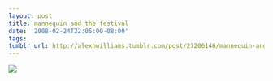 ```yaml
---
layout: post
title: mannequin and the festival
date: '2008-02-24T22:05:00-08:00'
tags: 
tumblr_url: http://alexhwilliams.tumblr.com/post/27206146/mannequin-and-the-festival
---
```

<img src="http://24.media.tumblr.com/EXq6qISRE5u67jyvfBNAXJp7_250.jpg"/>
